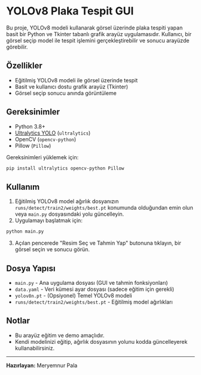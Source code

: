 # YOLOv8 Plaka Tespit GUI

Bu proje, YOLOv8 modeli kullanarak görsel üzerinde plaka tespiti yapan basit bir Python ve Tkinter tabanlı grafik arayüz uygulamasıdır. Kullanıcı, bir görsel seçip model ile tespit işlemini gerçekleştirebilir ve sonucu arayüzde görebilir.

## Özellikler
- Eğitilmiş YOLOv8 modeli ile görsel üzerinde tespit
- Basit ve kullanıcı dostu grafik arayüz (Tkinter)
- Görsel seçip sonucu anında görüntüleme

## Gereksinimler
- Python 3.8+
- [Ultralytics YOLO](https://docs.ultralytics.com/) (`ultralytics`)
- OpenCV (`opencv-python`)
- Pillow (`Pillow`)

Gereksinimleri yüklemek için:
```bash
pip install ultralytics opencv-python Pillow
```

## Kullanım
1. Eğitilmiş YOLOv8 model ağırlık dosyanızın `runs/detect/train2/weights/best.pt` konumunda olduğundan emin olun veya `main.py` dosyasındaki yolu güncelleyin.
2. Uygulamayı başlatmak için:
```bash
python main.py
```
3. Açılan pencerede "Resim Seç ve Tahmin Yap" butonuna tıklayın, bir görsel seçin ve sonucu görün.

## Dosya Yapısı
- `main.py` - Ana uygulama dosyası (GUI ve tahmin fonksiyonları)
- `data.yaml` - Veri kümesi ayar dosyası (sadece eğitim için gerekli)
- `yolov8n.pt` - (Opsiyonel) Temel YOLOv8 modeli
- `runs/detect/train2/weights/best.pt` - Eğitilmiş model ağırlıkları

## Notlar
- Bu arayüz eğitim ve demo amaçlıdır.
- Kendi modelinizi eğitip, ağırlık dosyasının yolunu kodda güncelleyerek kullanabilirsiniz.

---

**Hazırlayan:** Meryemnur Pala